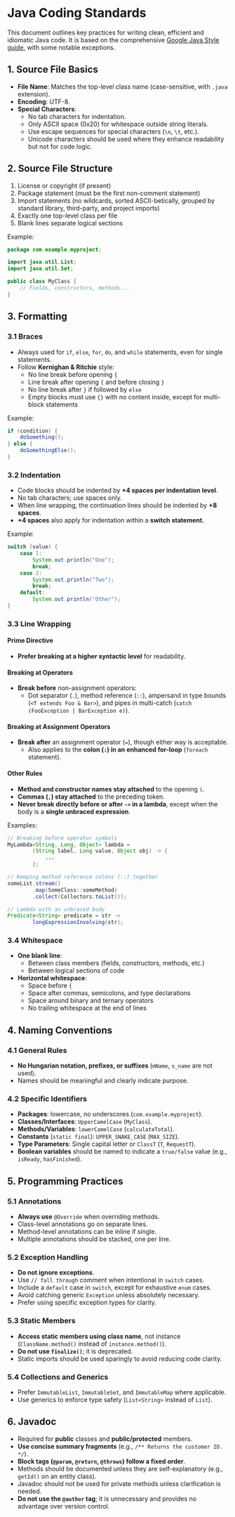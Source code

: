 # Java Coding Standards

This document outlines key practices for writing clean, efficient and idiomatic Java code. It is based on the comprehensive [Google Java Style guide](https://google.github.io/styleguide/javaguide.html), with some notable exceptions.

## 1. Source File Basics

- **File Name**: Matches the top-level class name (case-sensitive, with `.java` extension).
- **Encoding**: UTF-8.
- **Special Characters**:
  - No tab characters for indentation.
  - Only ASCII space (0x20) for whitespace outside string literals.
  - Use escape sequences for special characters (`\n`, `\t`, etc.).
  - Unicode characters should be used where they enhance readability but not for code logic.

## 2. Source File Structure

1. License or copyright (if present)
2. Package statement (must be the first non-comment statement)
3. Import statements (no wildcards, sorted ASCII-betically, grouped by standard library, third-party, and project imports)
4. Exactly one top-level class per file
5. Blank lines separate logical sections

Example:
```java
package com.example.myproject;

import java.util.List;
import java.util.Set;

public class MyClass {
    // Fields, constructors, methods...
}
```

## 3. Formatting

### 3.1 Braces

- Always used for `if`, `else`, `for`, `do`, and `while` statements, even for single statements.
- Follow **Kernighan & Ritchie** style:
  - No line break before opening `{`
  - Line break after opening `{` and before closing `}`
  - No line break after `}` if followed by `else`
  - Empty blocks must use `{}` with no content inside, except for multi-block statements

Example:
```java
if (condition) {
    doSomething();
} else {
    doSomethingElse();
}
``` 

### 3.2 Indentation

- Code blocks should be indented by **+4 spaces per indentation level**.
- No tab characters; use spaces only.
- When line wrapping, the continuation lines should be indented by **+8 spaces**.
- **+4 spaces** also apply for indentation within a **switch statement.**

Example:
```java
switch (value) {
    case 1:
        System.out.println("One");
        break;
    case 2:
        System.out.println("Two");
        break;
    default:
        System.out.println("Other");
}
```


### **3.3 Line Wrapping**  

#### **Prime Directive**  
- **Prefer breaking at a higher syntactic level** for readability.  

#### **Breaking at Operators**  
- **Break before** non-assignment operators:  
  - Dot separator (`.`), method reference (`::`), ampersand in type bounds (`<T extends Foo & Bar>`), and pipes in multi-catch (`catch (FooException | BarException e)`).  

#### **Breaking at Assignment Operators**  
- **Break after** an assignment operator (`=`), though either way is acceptable.  
  - Also applies to the **colon (`:`) in an enhanced for-loop** (`foreach` statement).  

#### **Other Rules**  
- **Method and constructor names stay attached** to the opening `(`.  
- **Commas (` , `) stay attached** to the preceding token.  
- **Never break directly before or after `->` in a lambda**, except when the body is a **single unbraced expression**.  

Examples:
```java
// Breaking before operator symbols
MyLambda<String, Long, Object> lambda =
        (String label, Long value, Object obj) -> {
            ...
        };

// Keeping method reference colons (::) together
someList.stream()
        .map(SomeClass::someMethod)
        .collect(Collectors.toList());

// Lambda with an unbraced body
Predicate<String> predicate = str ->
        longExpressionInvolving(str);
```


### 3.4 Whitespace

- **One blank line**:
  - Between class members (fields, constructors, methods, etc.)
  - Between logical sections of code
- **Horizontal whitespace**:
  - Space before `{`
  - Space after commas, semicolons, and type declarations
  - Space around binary and ternary operators
  - No trailing whitespace at the end of lines

## 4. Naming Conventions

### 4.1 General Rules

- **No Hungarian notation, prefixes, or suffixes** (`mName`, `s_name` are not used).
- Names should be meaningful and clearly indicate purpose.

### 4.2 Specific Identifiers

- **Packages**: lowercase, no underscores (`com.example.myproject`).
- **Classes/Interfaces**: `UpperCamelCase` (`MyClass`).
- **Methods/Variables**: `lowerCamelCase` (`calculateTotal`).
- **Constants** (`static final`): `UPPER_SNAKE_CASE` (`MAX_SIZE`).
- **Type Parameters**: Single capital letter or `ClassT` (`T`, `RequestT`).
- **Boolean variables** should be named to indicate a `true/false` value (e.g., `isReady`, `hasFinished`).

## 5. Programming Practices

### 5.1 Annotations

- **Always use** `@Override` when overriding methods.
- Class-level annotations go on separate lines.
- Method-level annotations can be inline if single.
- Multiple annotations should be stacked, one per line.

### 5.2 Exception Handling

- **Do not ignore exceptions**.
- Use `// fall through` comment when intentional in `switch` cases.
- Include a `default` case in `switch`, except for exhaustive `enum` cases.
- Avoid catching generic `Exception` unless absolutely necessary.
- Prefer using specific exception types for clarity.

### 5.3 Static Members

- **Access static members using class name**, not instance (`ClassName.method()` instead of `instance.method()`).
- **Do not use `finalize()`**; it is deprecated.
- Static imports should be used sparingly to avoid reducing code clarity.

### 5.4 Collections and Generics

- Prefer `ImmutableList`, `ImmutableSet`, and `ImmutableMap` where applicable.
- Use generics to enforce type safety (`List<String>` instead of `List`).

## 6. Javadoc

- Required for **public** classes and **public/protected** members.
- **Use concise summary fragments** (e.g., `/** Returns the customer ID. */`).
- **Block tags (`@param`, `@return`, `@throws`) follow a fixed order**.
- Methods should be documented unless they are self-explanatory (e.g., `getId()` on an entity class).
- Javadoc should not be used for private methods unless clarification is needed.
- **Do not use the `@author` tag**; it is unnecessary and provides no advantage over version control.




